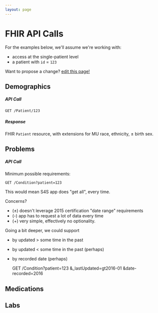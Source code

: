 ```yaml
---
layout: page
---
```


# FHIR API Calls

For the examples below, we'll assume we're working with:

 * access at the single-patient level
 * a patient with `id` = `123`

Want to propose a change?
[edit this page!](https://github.com/sync-for-science/sync-for-science.github.io/edit/master/api-calls/index.md)

## Demographics

##### API Call

    GET /Patient/123

##### Response
FHIR `Patient` resource, with extensions for MU race, ethnicity, ± birth sex.

## Problems

##### API Call
 
Minimum possible requirements:

    GET /Condition?patient=123

This would mean S4S app does "get all", every time.

Concerns?

 * (±) doesn't leverage 2015 certification "date range" requirements
 * (-) app has to request a lot of data every time
 * (+) very simple, effectively no optionality.

Going a  bit deeper, we could support 

 * by updated > some time in the past
 * by updated < some time in the past (perhaps)
 * by recorded date (perhaps)

    GET /Condition?patient=123
                   &_lastUpdated=gt2016-01
                   &date-recorded=2016
   

## Medications

## Labs

